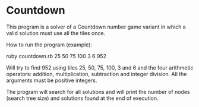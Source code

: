 # Countdown

This program is a solver of a Countdown number game variant in which a valid solution must use all the tiles once.

How to run the program (example):

ruby countdown.rb 25 50 75 100 3 6 952

Will try to find 952 using tiles 25, 50, 75, 100, 3 and 6 and the four arithmetic operators: addition, multiplication, subtraction and integer division. All the arguments must be positive integers.

The program will search for all solutions and will print the number of nodes (search tree size) and solutions found at the end of execution.
